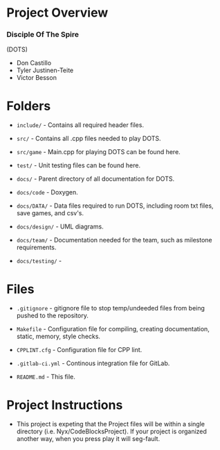 # Project Overview

### Disciple Of The Spire
(DOTS)

* Don Castillo
* Tyler Justinen-Teite
* Victor Besson


# Folders

* ```include/``` - Contains all required header files.

* ```src/``` - Contains all .cpp files needed to play DOTS.

* ```src/game``` - Main.cpp for playing DOTS can be found here.

* ```test/``` - Unit testing files can be found here.

* ```docs/``` - Parent directory of all documentation for DOTS.

* ```docs/code``` -  Doxygen.

* ```docs/DATA/``` - Data files required to run DOTS, including room txt files, save games, and csv's.

* ```docs/design/``` - UML diagrams.

* ```docs/team/``` - Documentation needed for the team, such as milestone requirements.

* ```docs/testing/``` - 

# Files

* ```.gitignore``` - gitignore file to stop temp/undeeded files from being pushed to the repository.

* ```Makefile``` - Configuration file for compiling, creating documentation, static, memory, style checks.

* ```CPPLINT.cfg``` - Configuration file for CPP lint.

* ```.gitlab-ci.yml``` - Continous integration file for GitLab.

* ```README.md``` - This file.

# Project Instructions
* This project is expeting that the Project files will be within a single directory (i.e. Nyx/CodeBlocksProject).
	If your project is organized another way, when you press play it will seg-fault.
